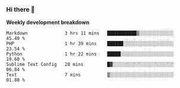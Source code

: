 ### Hi there 👋


**Weekly development breakdown**

<!--START_SECTION:waka-->
```text
Markdown              3 hrs 11 mins   ███████████▒░░░░░░░░░░░░░   45.40 % 
PHP                   1 hr 39 mins    ██████░░░░░░░░░░░░░░░░░░░   23.54 % 
Python                1 hr 22 mins    █████░░░░░░░░░░░░░░░░░░░░   19.60 % 
Sublime Text Config   28 mins         █▓░░░░░░░░░░░░░░░░░░░░░░░   06.84 % 
Text                  7 mins          ▒░░░░░░░░░░░░░░░░░░░░░░░░   01.80 % 
```
<!--END_SECTION:waka-->
